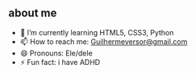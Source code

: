 ## about me

- 🌱 I’m currently learning HTML5, CSS3, Python
- 📫 How to reach me: Guilhermeversor@gmail.com
- 😄 Pronouns: Ele/dele
- ⚡ Fun fact: i have ADHD
